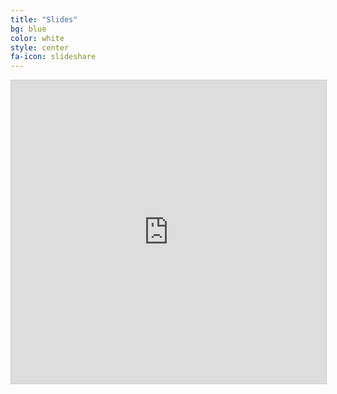 ```yaml
---
title: "Slides"
bg: blue
color: white
style: center
fa-icon: slideshare
---
```

<iframe src="https://docs.google.com/presentation/d/119qbyrIztQBtWYJUOGAqLyCzlxH7kQjvdRvuFaKLLm0/present?token=AC4w5Vg_8mXBrv7s2v184yqDou-2LM241w%3A1545072561930&includes_info_params=1&slide=id.p" width="595" height="485" frameborder="0" marginwidth="0" marginheight="0" scrolling="no" style="border:1px solid #CCC; border-width:1px; margin-bottom:5px; max-width: 100%;" allowfullscreen> </iframe> <div style="margin-bottom:5px">

<!-- <strong>
  <a href="//www.slideshare.net/xavigiro/reproducing-and-analyzing-adaptive-computation-time-in-pytorch-and-tensorflow"
  title="Reproducing and Analyzing Adaptive Computation Time in PyTorch and TensorFlow" target="_blank">
  Reproducing and Analyzing Adaptive Computation Time in PyTorch and TensorFlow
  </a>
</strong> from <strong><a href="//www.slideshare.net/xavigiro" target="_blank">Universitat Politècnica de Catalunya</a></strong> </div> -->
